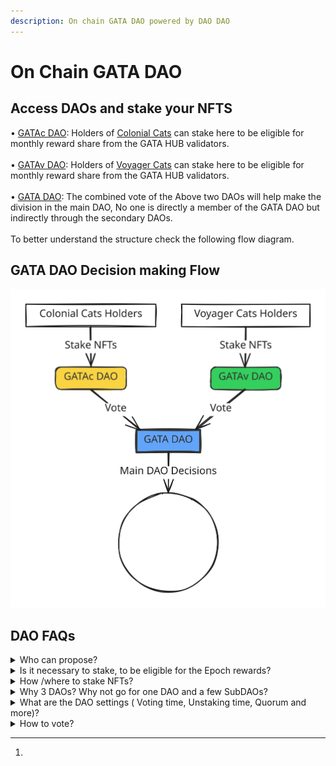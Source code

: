 ```yaml
---
description: On chain GATA DAO powered by DAO DAO
---
```


# On Chain GATA DAO

## Access DAOs and stake your NFTS

• [GATAc DAO](https://daodao.zone/dao/stars19fz2t65uqlhrrznpllmmu7nzsvv3v2p4wruypthy7yjpsz5rltvqp6gjsk): Holders of [Colonial Cats](https://www.stargaze.zone/m/stars1yw4xvtc43me9scqfr2jr2gzvcxd3a9y4eq7gaukreugw2yd2f8tssqyvcm/tokens) can stake here to be eligible for monthly reward share from the GATA HUB validators.  \
\
• [GATAv DAO](https://daodao.zone/dao/stars1t5kx0emmfep57u8g6dupd6zs6z58v39zky852gm58lj3nwpuexuq0krw0c):  Holders of [Voyager Cats](https://www.stargaze.zone/m/voyagercats/tokens) can stake here to be eligible for monthly reward share from the GATA HUB validators.\
\
• [GATA DAO](https://daodao.zone/dao/stars1v9yezwju74fyjkjrzh7j90y5ga9xg2ulzft0z69nmtlh0hayvhuqnpsenf): The combined vote of the Above two DAOs will help make the division in the main DAO, No one is directly a member of the GATA DAO but indirectly through the secondary DAOs.  \
\
To better understand the structure check the following flow diagram.&#x20;

## GATA DAO Decision making Flow

<img src="../../.gitbook/assets/file.excalidraw (1).svg" alt="GATA DAO Decision making" class="gitbook-drawing">

## DAO FAQs

<details>

<summary>Who can propose? </summary>

Any DAO member can start a governance proposal, proposal deposit is 1000 $STARS which will be refunded after the voting time.  &#x20;

</details>

<details>

<summary>Is it necessary to stake, to be eligible for the Epoch rewards?</summary>

Yes.\
\
With the staking functionality finally in place, GATA is switching the distribution of GATA epoch rewards to active stakers\
\
• To continue to be eligible for monthly GATA epoch rewards, you need to stake your GATA in the DAO of the respective collection \
\
• From epoch 20 (1st April 2024) onward, only holders that staked their GATA will receive epoch rewards on distribution day

</details>

<details>

<summary>How /where to stake NFTs?</summary>

Holders of [Colonial Cats](https://www.stargaze.zone/m/stars1yw4xvtc43me9scqfr2jr2gzvcxd3a9y4eq7gaukreugw2yd2f8tssqyvcm/tokens) can stake [here ](https://daodao.zone/dao/stars19fz2t65uqlhrrznpllmmu7nzsvv3v2p4wruypthy7yjpsz5rltvqp6gjsk)to be eligible for monthly reward share from the GATA HUB validators.  \
\
&#x20;Holders of [Voyager Cats](https://www.stargaze.zone/m/voyagercats/tokens) can stake [here ](https://daodao.zone/dao/stars1t5kx0emmfep57u8g6dupd6zs6z58v39zky852gm58lj3nwpuexuq0krw0c)to be eligible for monthly reward share from the GATA HUB validators.&#x20;

* &#x20;Log[^1] in with the account you hold NFTs in.&#x20;

\
![](../../.gitbook/assets/image.png)

* Chose your wallet and connect&#x20;

![](<../../.gitbook/assets/image (2).png>)

* mange your stake

&#x20;![](<../../.gitbook/assets/image (3).png>)

</details>

<details>

<summary>Why 3 DAOs? Why not go for one DAO and a few SubDAOs?</summary>

DAODAO doesn't support governance with/by staking of multiple NFT collections in one DAO yet. Because of this, we decided to go for separate DAOs for each collection. \
\
• The collection DAO's are the sole members of the main GATA DAO.\
\
• Therefore, holders of GATAc & GATAv vote directly on governance proposals of the Main DAO through their own DAOs & the result of each collection DAO will be passed as vote to main DAO, automatically.\


</details>

<details>

<summary>What are the DAO settings ( Voting time, Unstaking time, Quorum and more)?</summary>

• 3 days voting time&#x20;

• 5 days unstaking time&#x20;

• 10% quorum&#x20;

• 1000 STARS for proposal creation + refund in case of failed vote

</details>

<details>

<summary>How to vote?</summary>

* To be eligible for the vote, you need to have the VP before the proposal goes live.&#x20;
* If someone have the VP to vote on the proposal.&#x20;
* Voting time is 3 dyas.&#x20;
* Vote can be changed anytime during the voting time.
* All live proposal show up on the proposal tab of DAO.&#x20;

<img src="../../.gitbook/assets/image (4).png" alt="" data-size="original">

Open the proposal and vote as you deem right \


<img src="../../.gitbook/assets/image (5).png" alt="" data-size="original">

submit the transaction, approve in your wallet, you need some $STARS for gas.&#x20;

</details>

[^1]: 

